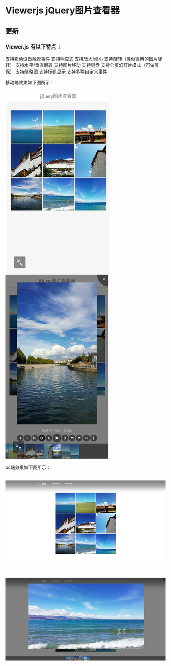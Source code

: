 # Viewerjs jQuery图片查看器
## 更新
### Viewer.js 有以下特点：
支持移动设备触摸事件
支持响应式
支持放大/缩小
支持旋转（类似微博的图片旋转）
支持水平/垂直翻转
支持图片移动
支持键盘
支持全屏幻灯片模式（可做屏保）
支持缩略图
支持标题显示
支持多种自定义事件

移动端效果如下图所示：
<p align="left">
  <img src="img/sketch_01.jpg" alt="效果图">
  <span>&nbsp;&nbsp;&nbsp;&nbsp;</span> 
  <img src="img/sketch_02.jpg" alt="效果图">
</p>
pc端效果如下图所示：
<p align="center">
  <img src="img/sketch_03.jpg" alt="效果图">
</p>
<p align="center">
  <img src="img/sketch_04.jpg" alt="效果图">
</p>
